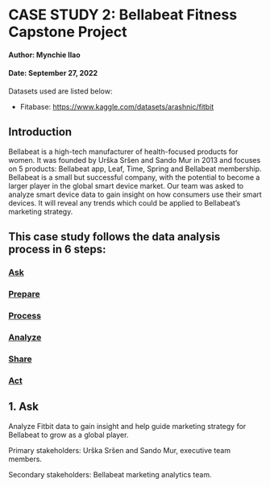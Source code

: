# CASE STUDY 2: Bellabeat Fitness Capstone Project
#### Author: Mynchie Ilao
#### Date: September 27, 2022

Datasets used are listed below:
* Fitabase: https://www.kaggle.com/datasets/arashnic/fitbit

## Introduction
Bellabeat is a high-tech manufacturer of health-focused products for women. It was founded by Urška Sršen and Sando Mur in 2013 and focuses on 5 products: Bellabeat app, Leaf, Time, Spring and Bellabeat membership. Bellabeat is a small but successful company, with the potential to become a larger player in the global smart device market. Our team was asked to analyze smart device data to gain insight on how consumers use their smart devices. It will reveal any trends which could be applied to Bellabeat’s marketing strategy.

## This case study follows the data analysis process in 6 steps:

### [Ask](#1-ask)
### [Prepare](#2-prepare)
### [Process](#3-process)
### [Analyze](#4-analyze)
### [Share](#5-share)
### [Act](#6-act)

## 1. Ask
Analyze Fitbit data to gain insight and help guide marketing strategy for Bellabeat to grow as a global player.

Primary stakeholders: Urška Sršen and Sando Mur, executive team members.

Secondary stakeholders: Bellabeat marketing analytics team.
